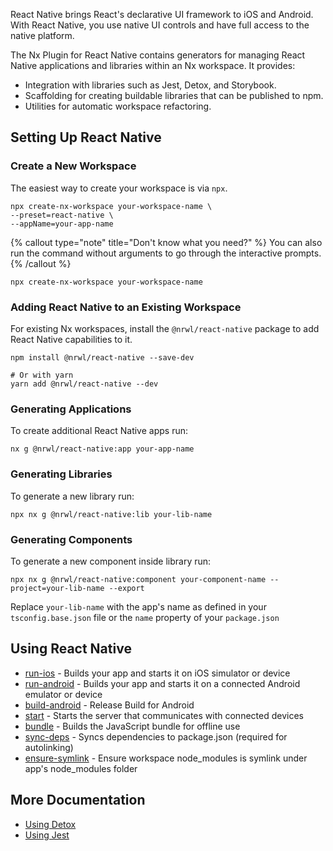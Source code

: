 React Native brings React's declarative UI framework to iOS and Android. With React Native, you use native UI controls and have full access to the native platform.

The Nx Plugin for React Native contains generators for managing React Native applications and libraries within an Nx workspace. It provides:

- Integration with libraries such as Jest, Detox, and Storybook.
- Scaffolding for creating buildable libraries that can be published to npm.
- Utilities for automatic workspace refactoring.

## Setting Up React Native

### Create a New Workspace

The easiest way to create your workspace is via `npx`.

```shell
npx create-nx-workspace your-workspace-name \
--preset=react-native \
--appName=your-app-name
```

{% callout type="note" title="Don't know what you need?" %}
You can also run the command without arguments to go through the interactive prompts.
{% /callout %}

```shell
npx create-nx-workspace your-workspace-name
```

### Adding React Native to an Existing Workspace

For existing Nx workspaces, install the `@nrwl/react-native` package to add React Native capabilities to it.

```shell
npm install @nrwl/react-native --save-dev

# Or with yarn
yarn add @nrwl/react-native --dev
```

### Generating Applications

To create additional React Native apps run:

```shell
nx g @nrwl/react-native:app your-app-name
```

### Generating Libraries

To generate a new library run:

```shell
npx nx g @nrwl/react-native:lib your-lib-name
```

### Generating Components

To generate a new component inside library run:

```shell
npx nx g @nrwl/react-native:component your-component-name --project=your-lib-name --export
```

Replace `your-lib-name` with the app's name as defined in your `tsconfig.base.json` file or the `name` property of your `package.json`

## Using React Native

- [run-ios](/packages/react-native/executors/run-ios) - Builds your app and starts it on iOS simulator or device
- [run-android](/packages/react-native/executors/run-android) - Builds your app and starts it on a connected Android emulator or device
- [build-android](/packages/react-native/executors/build-android) - Release Build for Android
- [start](/packages/react-native/executors/start) - Starts the server that communicates with connected devices
- [bundle](/packages/react-native/executors/bundle) - Builds the JavaScript bundle for offline use
- [sync-deps](/packages/react-native/executors/sync-deps) - Syncs dependencies to package.json (required for autolinking)
- [ensure-symlink](/packages/react-native/executors/ensure-symlink) - Ensure workspace node_modules is symlink under app's node_modules folder

## More Documentation

- [Using Detox](/packages/detox)
- [Using Jest](/packages/jest)

